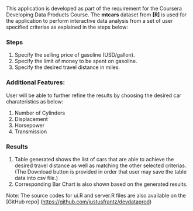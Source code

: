 This application is developed as part of the requirement for the Coursera Developing Data Products Course. The **mtcars** dataset from **[R]** is used for the application to perform interactive data analysis from a set of user specified criterias as explained in the steps below:

### Steps
1. Specify the selling price of gasoline (USD/gallon).
2. Specify the limit of money to be spent on gasoline.
3. Specify the desired travel distance in miles.

### Additional Features:
User will be able to further refine the results by choosing the desired car charateristics as below:

1. Number of Cylinders
2. Displacement
3. Horsepower
4. Transmission
 
### Results
1. Table generated shows the list of cars that are able to achieve the desired travel distance as well as matching the other selected criterias. (The Download button is provided in order that user may save the table data into csv file.)
3. Corresponding Bar Chart is also shown based on the generated results.

Note:
The source codes for ui.R and server.R files are also available on the [GitHub repo] (https://github.com/justusfrantz/devdataprod)

